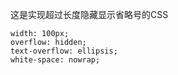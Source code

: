 这是实现超过长度隐藏显示省略号的CSS     
``` 
width: 100px;     
overflow: hidden;     
text-overflow: ellipsis;     
white-space: nowrap;
```